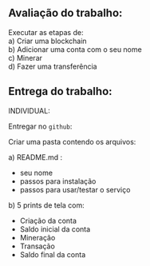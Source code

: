 ## Avaliação do trabalho: 

 
Executar as etapas de:  
a) Criar uma blockchain  
b) Adicionar uma conta com o seu nome  
c) Minerar  
d) Fazer uma transferência  
 
## Entrega do trabalho:

INDIVIDUAL:   

Entregar no `github`:

Criar uma pasta contendo os arquivos:  

a) README.md :   
- seu nome   
- passos para instalação  
- passos para usar/testar o serviço  

b) 5 prints de tela com:   
- Criação da conta  
- Saldo inicial da conta  
- Mineração  
- Transação  
- Saldo final da conta  